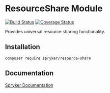# ResourceShare Module
[![Build Status](https://travis-ci.org/spryker/resource-share.svg)](https://travis-ci.org/spryker/resource-share)
[![Coverage Status](https://coveralls.io/repos/github/spryker/resource-share/badge.svg)](https://coveralls.io/github/spryker/resource-share)

Provides universal resource sharing functionality.

## Installation

```
composer require spryker/resource-share
```

## Documentation

[Spryker Documentation](https://documentation.spryker.com/module_guide/overview.htm)

